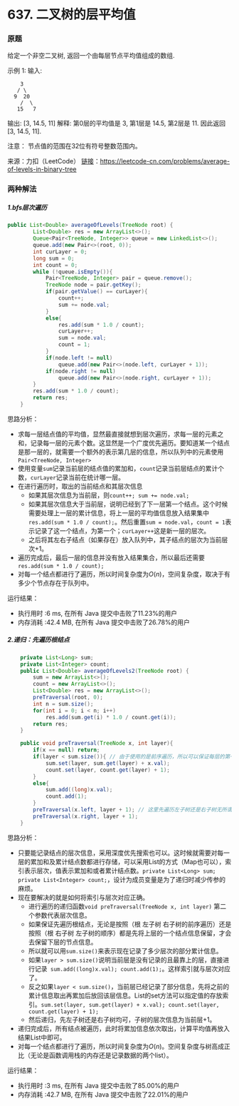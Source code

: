# 637. 二叉树的层平均值

### 原题
给定一个非空二叉树, 返回一个由每层节点平均值组成的数组.

示例 1:
输入:

```
    3
   / \
  9  20
    /  \
   15   7
```

输出: [3, 14.5, 11]
解释:
第0层的平均值是 3,  第1层是 14.5, 第2层是 11. 因此返回 [3, 14.5, 11].

注意：
节点值的范围在32位有符号整数范围内。

来源：力扣（LeetCode）
[链接](https://leetcode-cn.com/problems/average-of-levels-in-binary-tree)：https://leetcode-cn.com/problems/average-of-levels-in-binary-tree

### 两种解法

##### 1.bfs层次遍历

```java
public List<Double> averageOfLevels(TreeNode root) {
        List<Double> res = new ArrayList<>();
        Queue<Pair<TreeNode, Integer>> queue = new LinkedList<>();
        queue.add(new Pair<>(root, 0));
        int curLayer = 0;
        long sum = 0;
        int count = 0;
        while (!queue.isEmpty()){
            Pair<TreeNode, Integer> pair = queue.remove();
            TreeNode node = pair.getKey();
            if(pair.getValue() == curLayer){
                count++;
                sum += node.val;
            }
            else{
                res.add(sum * 1.0 / count);
                curLayer++;
                sum = node.val;
                count = 1;
            }
            if(node.left != null)
                queue.add(new Pair<>(node.left, curLayer + 1));
            if(node.right != null)
                queue.add(new Pair<>(node.right, curLayer + 1));
        }
        res.add(sum * 1.0 / count);
        return res;
    }
```

思路分析：

* 求每一层结点值的平均值，显然最直接就想到层次遍历，求每一层的元素之和，记录每一层的元素个数。这显然是一个广度优先遍历。要知道某一个结点是那一层的，就需要一个额外的表示第几层的信息，所以队列中的元素使用`Pair<TreeNode, Integer>`
* 使用变量`sum`记录当前层的结点值的累加和，`count`记录当前层结点的累计个数，`curLayer`记录当前在统计哪一层。
* 在进行遍历时，取出的当前结点和其层次信息
    * 如果其层次信息为当前层，则`count++; sum += node.val;`
    * 如果其层次信息大于当前层，说明已经到了下一层第一个结点。这个时候需要处理上一层的累计信息，将上一层的平均值信息放入结果集中`res.add(sum * 1.0 / count);`。然后重置`sum = node.val`，`count = 1`表示记录了这一个结点，为第一个；`curLayer++`这是新一层的层次。
    * 之后将其左右子结点（如果存在）放入队列中，其子结点的层次为当前层次+1。
* 遍历完成后，最后一层的信息并没有放入结果集合，所以最后还需要`res.add(sum * 1.0 / count);`
* 对每一个结点都进行了遍历，所以时间复杂度为$O(n)$，空间复杂度，取决于有多少个节点存在于队列中。

运行结果：
* 执行用时 :6 ms, 在所有 Java 提交中击败了11.23%的用户
* 内存消耗 :42.4 MB, 在所有 Java 提交中击败了26.78%的用户

##### 2.递归：先遍历根结点

```java
	private List<Long> sum;
    private List<Integer> count;
    public List<Double> averageOfLevels2(TreeNode root) {
        sum = new ArrayList<>();
        count = new ArrayList<>();
        List<Double> res = new ArrayList<>();
        preTraversal(root, 0);
        int n = sum.size();
        for(int i = 0; i < n; i++)
            res.add(sum.get(i) * 1.0 / count.get(i));
        return res;
    }

    public void preTraversal(TreeNode x, int layer){
        if(x == null) return;
        if(layer < sum.size()){ // 由于使用的是前序遍历，所以可以保证每层的第一个数据是依次进入列表的
            sum.set(layer, sum.get(layer) + x.val);
            count.set(layer, count.get(layer) + 1);
        }
        else{
            sum.add((long)x.val);
            count.add(1);
        }
        preTraversal(x.left, layer + 1); // 这里先遍历左子树还是右子树无所谓
        preTraversal(x.right, layer + 1);
    }
```

思路分析：

* 只要能记录结点的层次信息，采用深度优先搜索也可以。这时候就需要对每一层的累加和及累计结点数都进行存储，可以采用List的方式（Map也可以），索引表示层次，值表示累加和或者累计结点数。`private List<Long> sum; private List<Integer> count;`，设计为成员变量是为了递归时减少传参的麻烦。
* 现在要解决的就是如何将索引与层次对应正确。
    * 进行遍历的递归函数`void preTraversal(TreeNode x, int layer)` 第二个参数代表层次信息。
    * 如果保证先遍历根结点，无论是按照（根 左子树 右子树的前序遍历）还是按照（根 右子树 左子树的顺序）都是先将上层的一个结点信息保留，才会去保留下层的节点信息。
    * 所以就可以用`sum.size()`来表示现在记录了多少层次的部分累计信息。
    * 如果`layer > sum.size()`说明当前层是没有记录的且最靠上的层，直接进行记录` sum.add((long)x.val); count.add(1);`。这样索引就与层次对应了。
    * 反之如果`layer < sum.size()`，当前层已经记录了部分信息，先将之前的累计信息取出再累加后放回该层信息。List的set方法可以指定值的存放索引。`sum.set(layer, sum.get(layer) + x.val); count.set(layer, count.get(layer) + 1);`
    * 然后递归，先左子树还是右子树均可，子树的层次信息为当前层+1。
* 递归完成后，所有结点被遍历，此时将累加信息依次取出，计算平均值再放入结果List中即可。
* 对每一个结点都进行了遍历，所以时间复杂度为$O(n)$。空间复杂度与树高成正比（无论是函数调用栈的内存还是记录数据的两个list）。

运行结果：
* 执行用时 :3 ms, 在所有 Java 提交中击败了85.00%的用户
* 内存消耗 :42.7 MB, 在所有 Java 提交中击败了22.01%的用户